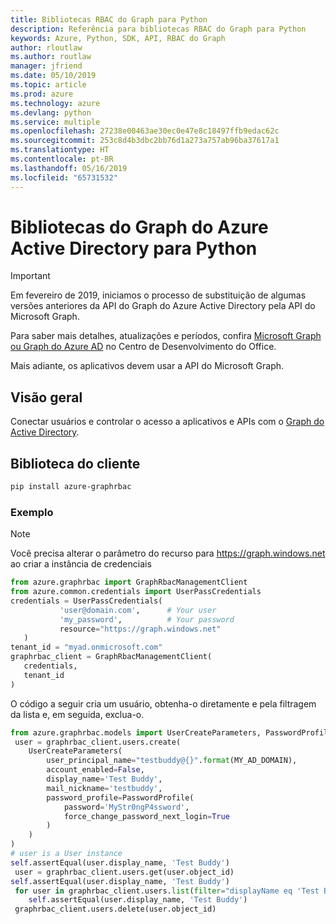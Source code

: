 ```yaml
---
title: Bibliotecas RBAC do Graph para Python
description: Referência para bibliotecas RBAC do Graph para Python
keywords: Azure, Python, SDK, API, RBAC do Graph
author: rloutlaw
ms.author: routlaw
manager: jfriend
ms.date: 05/10/2019
ms.topic: article
ms.prod: azure
ms.technology: azure
ms.devlang: python
ms.service: multiple
ms.openlocfilehash: 27238e00463ae30ec0e47e8c18497ffb9edac62c
ms.sourcegitcommit: 253c8d4b3dbc2bb76d1a273a757ab96ba37617a1
ms.translationtype: HT
ms.contentlocale: pt-BR
ms.lasthandoff: 05/16/2019
ms.locfileid: "65731532"
---
```

# <a name="azure-active-directory-graph-libraries-for-python"></a>Bibliotecas do Graph do Azure Active Directory para Python

> [!IMPORTANT]
>
> Em fevereiro de 2019, iniciamos o processo de substituição de algumas versões anteriores da API do Graph do Azure Active Directory pela API do Microsoft Graph. 
>
> Para saber mais detalhes, atualizações e períodos, confira [Microsoft Graph ou Graph do Azure AD](https://dev.office.com/blogs/microsoft-graph-or-azure-ad-graph) no Centro de Desenvolvimento do Office.
>
> Mais adiante, os aplicativos devem usar a API do Microsoft Graph. 

## <a name="overview"></a>Visão geral 

Conectar usuários e controlar o acesso a aplicativos e APIs com o [Graph do Active Directory](/azure/active-directory/develop/active-directory-graph-apis).   

## <a name="client-library"></a>Biblioteca do cliente   

 ```bash    
pip install azure-graphrbac 
``` 

### <a name="example"></a>Exemplo 
> [!NOTE]   
> Você precisa alterar o parâmetro do recurso para https://graph.windows.net ao criar a instância de credenciais    
 ```python  
from azure.graphrbac import GraphRbacManagementClient   
from azure.common.credentials import UserPassCredentials    
 credentials = UserPassCredentials( 
            'user@domain.com',      # Your user 
            'my_password',          # Your password 
            resource="https://graph.windows.net"    
    )   
 tenant_id = "myad.onmicrosoft.com" 
 graphrbac_client = GraphRbacManagementClient(  
    credentials,    
    tenant_id   
)   
``` 
O código a seguir cria um usuário, obtenha-o diretamente e pela filtragem da lista e, em seguida, exclua-o.   
```python   
from azure.graphrbac.models import UserCreateParameters, PasswordProfile    
 user = graphrbac_client.users.create(  
    UserCreateParameters(   
        user_principal_name="testbuddy@{}".format(MY_AD_DOMAIN),    
        account_enabled=False,  
        display_name='Test Buddy',  
        mail_nickname='testbuddy',  
        password_profile=PasswordProfile(   
            password='MyStr0ngP4ssword',    
            force_change_password_next_login=True   
        )   
    )   
)   
# user is a User instance   
self.assertEqual(user.display_name, 'Test Buddy')   
 user = graphrbac_client.users.get(user.object_id)  
self.assertEqual(user.display_name, 'Test Buddy')   
 for user in graphrbac_client.users.list(filter="displayName eq 'Test Buddy'"): 
    self.assertEqual(user.display_name, 'Test Buddy')   
 graphrbac_client.users.delete(user.object_id)  
```
